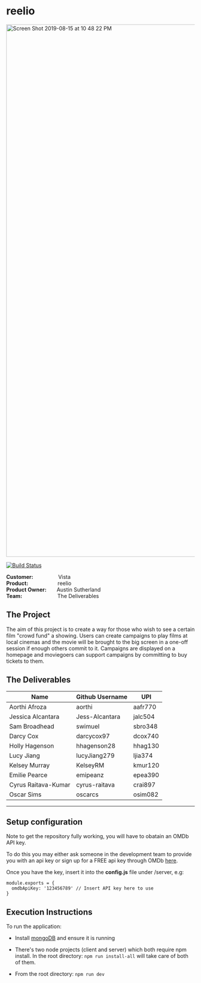 # reelio

<img width="1423" alt="Screen Shot 2019-08-15 at 10 48 22 PM" src="https://user-images.githubusercontent.com/31422519/63128438-102af480-c009-11e9-9bea-cc362bfab58f.png">

[![Build Status](https://travis-ci.com/swimuel/reelio.svg?token=G9zx8ysL4UD2AyJxMys5&branch=master)](https://travis-ci.com/swimuel/reelio)

**Customer:** &nbsp;&nbsp;&nbsp;&nbsp;&nbsp;&nbsp;&nbsp;&nbsp;&nbsp;&nbsp;&nbsp;&nbsp;&nbsp;&nbsp;&nbsp; Vista <br>
**Product:** &nbsp;&nbsp;&nbsp;&nbsp;&nbsp;&nbsp;&nbsp;&nbsp;&nbsp;&nbsp;&nbsp;&nbsp;&nbsp;&nbsp;&nbsp;
&nbsp;&nbsp; reelio <br>
**Product Owner:** &nbsp;&nbsp;&nbsp;&nbsp;&nbsp;&nbsp;Austin Sutherland <br>
**Team:** &nbsp;&nbsp;&nbsp;&nbsp;&nbsp;&nbsp;&nbsp;&nbsp;&nbsp;&nbsp;&nbsp;&nbsp;&nbsp;&nbsp;&nbsp;
&nbsp;&nbsp;&nbsp;&nbsp;&nbsp;&nbsp; The Deliverables <br>

## The Project
The aim of this project is to create a way for those who wish to see a certain film "crowd fund" a showing. Users can create campaigns to play films at local cinemas and the movie will be brought to the big screen in a one-off session if enough others commit to it. Campaigns are displayed on a homepage and moviegoers can support campaigns by committing to buy tickets to them. 

## The Deliverables
| Name                | Github Username | UPI |
|---------------------|-----------------|--------------|
| Aorthi Afroza       |   aorthi        | aafr770 |
| Jessica Alcantara   |Jess-Alcantara   | jalc504 |
| Sam Broadhead       |swimuel          | sbro348 |
| Darcy Cox           | darcycox97      | dcox740 |
| Holly Hagenson      |hhagenson28      | hhag130 |
| Lucy Jiang          |lucyJiang279     | ljia374 |
| Kelsey Murray       |KelseyRM         | kmur120 |
| Emilie Pearce       | emipeanz        | epea390 |
| Cyrus Raitava-Kumar | cyrus-raitava   | crai897 |
| Oscar Sims          |oscarcs          | osim082 |

***

## Setup configuration
Note to get the repository fully working, you will have to obatain an OMDb API key. 

To do this you may either ask someone in the development team to provide you with an api key or sign up for a FREE api key through OMDb [here](http://www.omdbapi.com/apikey.aspx). 

Once you have the key, insert it into the **config.js** file under /server, e.g:
```
module.exports = {
  omdbApiKey: '123456789' // Insert API key here to use
}
```

## Execution Instructions
To run the application:

- Install [mongoDB](https://docs.mongodb.com/manual/installation/) and ensure it is running

- There's two node projects (client and server) which both require npm install. In the root directory: `npm run install-all` will take care of both of them.

- From the root directory: `npm run dev`
